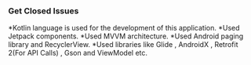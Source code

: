 
### Get Closed Issues 
*Kotlin language is used for the development of this application.
*Used Jetpack components.
*Used MVVM architecture.
*Used Android paging library and RecyclerView.
*Used libraries like Glide , AndroidX , Retrofit 2(For API Calls) , Gson and ViewModel etc.
 

